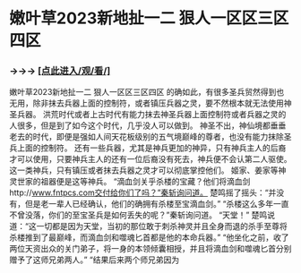 # 嫩叶草2023新地扯一二 狠人一区区三区四区

### →→→ <a href="http://3t3e.com/index.html">[点此进入/观/看/]</a>

嫩叶草2023新地扯一二 狠人一区区三区四区
的确如此，有很多圣兵贸然得到也无用，除非抹去兵器上面的控制符，或者镇压兵器之灵，要不然根本就无法使用神圣兵器。
    洪荒时代或者上古时代有能力抹去神圣兵器上面控制符或者兵器之灵的人很多，但是到了如今这个时代，几乎没人可以做到。
    神圣不出，神仙境都垂垂老去的时代，即便是强如人间天花板级别的五气境巅峰的尊者，也没有能力抹除圣兵上面的控制符。
    还有一些兵器，尤其是神兵更加的神异，只有神兵主人的后裔才可以使用，只要神兵主人的还有一位后裔没有死去，神兵便不会认第二人驱使。
    这一类神兵，只有镇压或者抹去兵器之灵才可以彻底掌控他们。
    姬家、姜家等神灵世家的祖器便是这等神兵。
    “滴血剑关乎杀楼的宝藏？他们将滴血剑http://www.fntpcs.com交付给你们了吗？”秦斩询问道。
    楚鸣摇了摇头：“并没有，但是老一辈人已经确认，他们的确拥有杀楼至宝滴血剑。”
    “杀楼这么多年一直不曾没落，你们的至宝圣兵是如何丢失的呢？”秦斩询问道。
    “天堂！”
    楚鸣说道：“这一切都是因为天堂，当初的那位敢于刺杀神灵并且全身而退的杀手至尊将杀楼推到了最巅峰，而滴血剑和噬魂匕首都是他的本命兵器。”
    “他坐化之前，收了两位天资出众的关门弟子，将一身的本领倾囊相授，并且将滴血剑和噬魂匕首分别赠予了这师兄弟两人。”
    “结果后来两个师兄弟因为
